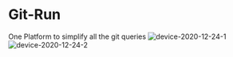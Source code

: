 # Git-Run
One Platform to simplify all the git queries
![device-2020-12-24-1](https://user-images.githubusercontent.com/55484974/103027962-dcf16180-457c-11eb-861d-f712d98f1664.png)
![device-2020-12-24-2](https://user-images.githubusercontent.com/55484974/103028468-d7e0e200-457d-11eb-8a7c-03560a49c974.png)
